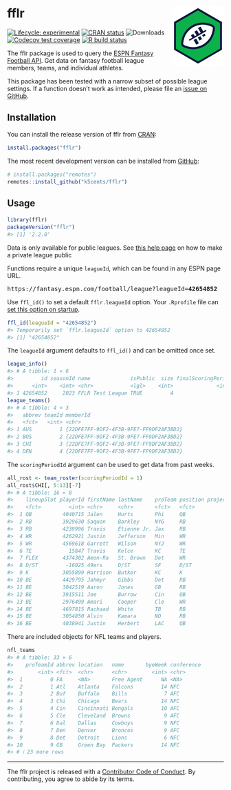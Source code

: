 
<!-- README.md is generated from README.Rmd. Please edit that file -->

# fflr <img src="man/figures/logo.png" align="right" width="120" />

<!-- badges: start -->

[![Lifecycle:
experimental](https://img.shields.io/badge/lifecycle-stable-brightgreen.svg)](https://lifecycle.r-lib.org/articles/stages.html#stable)
[![CRAN
status](https://www.r-pkg.org/badges/version/fflr)](https://CRAN.R-project.org/package=fflr)
![Downloads](https://cranlogs.r-pkg.org/badges/grand-total/fflr)
[![Codecov test
coverage](https://img.shields.io/codecov/c/github/k5cents/fflr/master.svg)](https://app.codecov.io/gh/k5cents/fflr?branch=master')
[![R build
status](https://github.com/k5cents/fflr/workflows/R-CMD-check/badge.svg)](https://github.com/k5cents/fflr/actions)
<!-- badges: end -->

The fflr package is used to query the [ESPN Fantasy Football
API](https://fantasy.espn.com/apis/v3/games/ffl/). Get data on fantasy
football league members, teams, and individual athletes.

This package has been tested with a narrow subset of possible league
settings. If a function doesn’t work as intended, please file an [issue
on GitHub](https://github.com/k5cents/fflr/issues).

## Installation

You can install the release version of fflr from
[CRAN](https://cran.r-project.org/package=fflr):

``` r
install.packages("fflr")
```

The most recent development version can be installed from
[GitHub](https://github.com/k5cents/fflr):

``` r
# install.packages("remotes")
remotes::install_github("k5cents/fflr")
```

## Usage

``` r
library(fflr)
packageVersion("fflr")
#> [1] '2.2.0'
```

Data is only available for public leagues. See [this help
page](https://web.archive.org/web/20211105212446/https://support.espn.com/hc/en-us/articles/360000064451-Making-a-Private-League-Viewable-to-the-Public)
on how to make a private league public

Functions require a unique `leagueId`, which can be found in any ESPN
page URL.

<pre>https://fantasy.espn.com/football/league?leagueId=<b>42654852</b></pre>

Use `ffl_id()` to set a default `fflr.leagueId` option. Your `.Rprofile`
file can [set this option on
startup](https://stat.ethz.ch/R-manual/R-devel/library/base/html/Startup.html).

``` r
ffl_id(leagueId = "42654852")
#> Temporarily set `fflr.leagueId` option to 42654852
#> [1] "42654852"
```

The `leagueId` argument defaults to `ffl_id()` and can be omitted once
set.

``` r
league_info()
#> # A tibble: 1 × 6
#>         id seasonId name             isPublic  size finalScoringPeriod
#>      <int>    <int> <chr>            <lgl>    <int>              <int>
#> 1 42654852     2023 FFLR Test League TRUE         4                 17
league_teams()
#> # A tibble: 4 × 3
#>   abbrev teamId memberId                              
#>   <fct>   <int> <chr>                                 
#> 1 AUS         1 {22DFE7FF-9DF2-4F3B-9FE7-FF9DF2AF3BD2}
#> 2 BOS         2 {22DFE7FF-9DF2-4F3B-9FE7-FF9DF2AF3BD2}
#> 3 CHI         3 {22DFE7FF-9DF2-4F3B-9FE7-FF9DF2AF3BD2}
#> 4 DEN         4 {22DFE7FF-9DF2-4F3B-9FE7-FF9DF2AF3BD2}
```

The `scoringPeriodId` argument can be used to get data from past weeks.

``` r
all_rost <- team_roster(scoringPeriodId = 1)
all_rost$CHI[, 5:13][-7]
#> # A tibble: 16 × 8
#>    lineupSlot playerId firstName lastName    proTeam position projectedScore actualScore
#>    <fct>         <int> <chr>     <chr>       <fct>   <fct>             <dbl>       <dbl>
#>  1 QB          4040715 Jalen     Hurts       Phi     QB                21.3        12.5 
#>  2 RB          3929630 Saquon    Barkley     NYG     RB                16.9         9.3 
#>  3 RB          4239996 Travis    Etienne Jr. Jax     RB                15.1        21.4 
#>  4 WR          4262921 Justin    Jefferson   Min     WR                20.1        24   
#>  5 WR          4569618 Garrett   Wilson      NYJ     WR                16.4        14.4 
#>  6 TE            15847 Travis    Kelce       KC      TE                 0           0   
#>  7 FLEX        4374302 Amon-Ra   St. Brown   Det     WR                16.7        19.1 
#>  8 D/ST         -16025 49ers     D/ST        SF      D/ST               7.78       14   
#>  9 K           3055899 Harrison  Butker      KC      K                  8.41        8   
#> 10 BE          4429795 Jahmyr    Gibbs       Det     RB                14.0         8   
#> 11 BE          3042519 Aaron     Jones       GB      RB                15.5        26.7 
#> 12 BE          3915511 Joe       Burrow      Cin     QB                19.8         3.18
#> 13 BE          2976499 Amari     Cooper      Cle     WR                13.6         6.7 
#> 14 BE          4697815 Rachaad   White       TB      RB                13.9         6.9 
#> 15 BE          3054850 Alvin     Kamara      NO      RB                 0           0   
#> 16 BE          4038941 Justin    Herbert     LAC     QB                16.9        20.9
```

There are included objects for NFL teams and players.

``` r
nfl_teams
#> # A tibble: 33 × 6
#>    proTeamId abbrev location   name       byeWeek conference
#>        <int> <fct>  <chr>      <chr>        <int> <chr>     
#>  1         0 FA     <NA>       Free Agent      NA <NA>      
#>  2         1 Atl    Atlanta    Falcons         14 NFC       
#>  3         2 Buf    Buffalo    Bills            7 AFC       
#>  4         3 Chi    Chicago    Bears           14 NFC       
#>  5         4 Cin    Cincinnati Bengals         10 AFC       
#>  6         5 Cle    Cleveland  Browns           9 AFC       
#>  7         6 Dal    Dallas     Cowboys          9 NFC       
#>  8         7 Den    Denver     Broncos          9 AFC       
#>  9         8 Det    Detroit    Lions            6 NFC       
#> 10         9 GB     Green Bay  Packers         14 NFC       
#> # ℹ 23 more rows
```

------------------------------------------------------------------------

The fflr project is released with a [Contributor Code of
Conduct](https://k5cents.github.io/fflr/CODE_OF_CONDUCT.html). By
contributing, you agree to abide by its terms.

<!-- refs: start -->
<!-- refs: end -->
